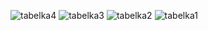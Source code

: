 ![tabelka4](https://github.com/user-attachments/assets/6af16bef-bc14-494d-b5f2-2de2044ff7f1)
![tabelka3](https://github.com/user-attachments/assets/e2099606-6305-4f28-8bb6-7080f550afb4)
![tabelka2](https://github.com/user-attachments/assets/27bd2805-8a28-4355-89bb-2c95136920f2)
![tabelka1](https://github.com/user-attachments/assets/0a31f0e0-c575-455d-a124-0e7c70a793e8)
